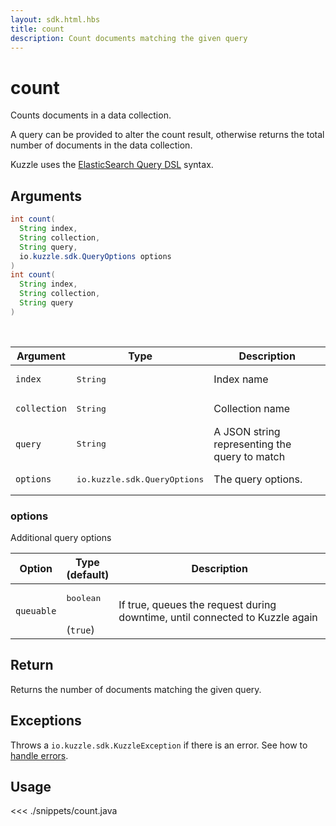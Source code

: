 ```yaml
---
layout: sdk.html.hbs
title: count
description: Count documents matching the given query
---
```


# count

Counts documents in a data collection.

A query can be provided to alter the count result, otherwise returns the total number of documents in the data collection.

Kuzzle uses the [ElasticSearch Query DSL](https://www.elastic.co/guide/en/elasticsearch/reference/5.6/query-dsl.html) syntax.

## Arguments

```java
int count(
  String index,
  String collection,
  String query,
  io.kuzzle.sdk.QueryOptions options
)
int count(
  String index,
  String collection,
  String query
)
```

<br/>

| Argument     | Type                                  | Description                                   |
| ------------ | ------------------------------------- | --------------------------------------------- |
| `index`      | <pre>String</pre>                     | Index name                                    |
| `collection` | <pre>String</pre>                     | Collection name                               |
| `query`      | <pre>String</pre>                     | A JSON string representing the query to match |
| `options`    | <pre>io.kuzzle.sdk.QueryOptions</pre> | The query options.                            |

### options

Additional query options

| Option     | Type<br/>(default)              | Description                                                                  |
| ---------- | ------------------------------- | ---------------------------------------------------------------------------- |
| `queuable` | <pre>boolean</pre><br/>(`true`) | If true, queues the request during downtime, until connected to Kuzzle again |

## Return

Returns the number of documents matching the given query.

## Exceptions

Throws a `io.kuzzle.sdk.KuzzleException` if there is an error. See how to [handle errors](/sdk/java/1/essentials/error-handling/).

## Usage

<<< ./snippets/count.java
